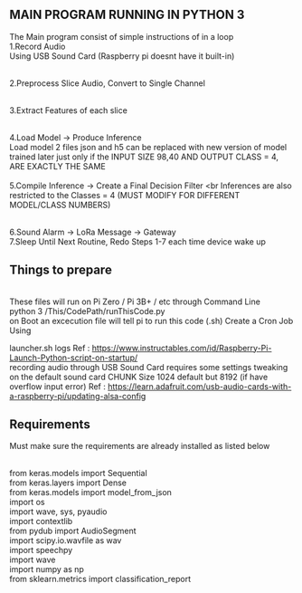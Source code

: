 ## MAIN PROGRAM RUNNING IN PYTHON 3 




The Main program consist of simple instructions of in a loop 
<br>1.Record Audio
<br>Using USB Sound Card (Raspberry pi doesnt have it built-in)


<br>2.Preprocess Slice Audio, Convert to Single Channel


<br>3.Extract Features of each slice

<br>4.Load Model -> Produce Inference
<br>Load model 2 files json and h5 can be replaced with new version of model trained later just only if the INPUT SIZE 98,40 AND OUTPUT CLASS = 4, ARE EXACTLY THE SAME 
<br>
<br>5.Compile Inference -> Create a Final Decision Filter
<br Inferences are also restricted to the Classes = 4 (MUST MODIFY FOR DIFFERENT MODEL/CLASS NUMBERS)

<br>6.Sound Alarm -> LoRa Message -> Gateway
<br>7.Sleep Until Next Routine, Redo Steps 1-7 each time device wake up


## Things to prepare
<br>
These files will run on Pi Zero / Pi 3B+ / etc through Command Line
<br>
python 3 /This/CodePath/runThisCode.py
<br>
on Boot an excecution file will tell pi to run this code (.sh)
Create a Cron Job Using

launcher.sh
logs
Ref : https://www.instructables.com/id/Raspberry-Pi-Launch-Python-script-on-startup/
<br>
recording audio through USB Sound Card requires some settings tweaking on the default sound card
CHUNK Size 1024 default but 8192 (if have overflow input error)
Ref : https://learn.adafruit.com/usb-audio-cards-with-a-raspberry-pi/updating-alsa-config


## Requirements
Must make sure the requirements are already installed as listed below

<br>
from keras.models import Sequential<br>
from keras.layers import Dense<br>
from keras.models import model_from_json<br>
import os<br>
import wave, sys, pyaudio<br>
import contextlib<br>
from pydub import AudioSegment<br>
import scipy.io.wavfile as wav<br>
import speechpy<br>
import wave<br>
import numpy as np<br>
from sklearn.metrics import classification_report<br>


